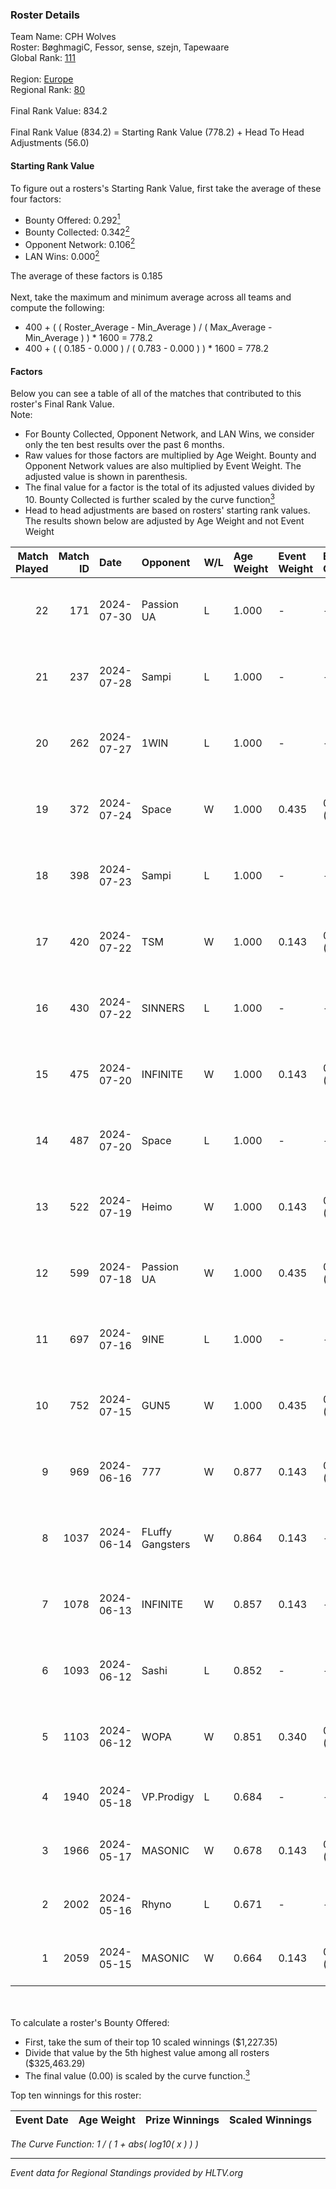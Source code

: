 ### Roster Details<br />
Team Name: CPH Wolves<br />
Roster: BøghmagiC, Fessor, sense, szejn, Tapewaare<br />
Global Rank: [111](../standings_global.md)<br />
<br />
Region: [Europe]( ../standings_europe.md)<br />
Regional Rank: [80]( ../standings_europe.md)<br />
<br />
Final Rank Value:  834.2<br />
<br />
Final Rank Value (834.2) = Starting Rank Value (778.2) + Head To Head Adjustments (56.0)<br />

#### Starting Rank Value<br />
To figure out a rosters's Starting Rank Value, first take the average of these four factors:<br />
- Bounty Offered: 0.292[<sup>1</sup>](#table2)
- Bounty Collected: 0.342[<sup>2</sup>](#table1)
- Opponent Network: 0.106[<sup>2</sup>](#table1)
- LAN Wins: 0.000[<sup>2</sup>](#table1)

The average of these factors is 0.185<br />
<br />
Next, take the maximum and minimum average across all teams and compute the following:<br />
- 400 + ( ( Roster_Average - Min_Average ) / ( Max_Average - Min_Average ) ) * 1600 = 778.2
- 400 + ( ( 0.185 - 0.000 ) / ( 0.783 - 0.000 ) ) * 1600 = 778.2


#### Factors<br />
Below you can see a table of all of the matches that contributed to this roster's Final Rank Value.<br />
Note:<br />

- For Bounty Collected, Opponent Network, and LAN Wins, we consider only the ten best results over the past 6 months.
- Raw values for those factors are multiplied by Age Weight. Bounty and Opponent Network values are also multiplied by Event Weight. The adjusted value is shown in parenthesis.
- The final value for a factor is the total of its adjusted values divided by 10. Bounty Collected is further scaled by the curve function[<sup>3</sup>](#curveFunction)
- Head to head adjustments are based on rosters' starting rank values. The results shown below are adjusted by Age Weight and not Event Weight
<span id="table1"></span><br />


| Match Played | Match ID | Date       | Opponent         | W/L | Age Weight | Event Weight | Bounty Collected | Opponent Network | LAN Wins  | H2H Adj. | Roster                                      |
| -: | -: | :- | :- | :- | :- | :- | :- | :- | :- | -: | :- |
|           22 |      171 | 2024-07-30 | Passion UA       | L   | 1.000      | -            | -                | -                | -         |    -6.39 | BøghmagiC, Fessor, sense, szejn, Tapewaare  |
|           21 |      237 | 2024-07-28 | Sampi            | L   | 1.000      | -            | -                | -                | -         |   -12.95 | BøghmagiC, Fessor, sense, szejn, Tapewaare  |
|           20 |      262 | 2024-07-27 | 1WIN             | L   | 1.000      | -            | -                | -                | -         |   -11.30 | BøghmagiC, Fessor, sense, szejn, Tapewaare  |
|           19 |      372 | 2024-07-24 | Space            | W   | 1.000      | 0.435        | 0.006 (0.003)    | 0.406 (0.177)    | 0 (0.000) |    18.59 | BøghmagiC, Fessor, sense, szejn, Tapewaare  |
|           18 |      398 | 2024-07-23 | Sampi            | L   | 1.000      | -            | -                | -                | -         |   -13.74 | BøghmagiC, Fessor, sense, szejn, Tapewaare  |
|           17 |      420 | 2024-07-22 | TSM              | W   | 1.000      | 0.143        | 0.040 (0.006)    | 0.353 (0.050)    | 0 (0.000) |    22.53 | BøghmagiC, Fessor, sense, szejn, Tapewaare  |
|           16 |      430 | 2024-07-22 | SINNERS          | L   | 1.000      | -            | -                | -                | -         |   -10.29 | BøghmagiC, Fessor, sense, szejn, Tapewaare  |
|           15 |      475 | 2024-07-20 | INFINITE         | W   | 1.000      | 0.143        | 0.000 (0.000)    | 0.187 (0.027)    | 0 (0.000) |     6.26 | BøghmagiC, Fessor, sense, szejn, Tapewaare  |
|           14 |      487 | 2024-07-20 | Space            | L   | 1.000      | -            | -                | -                | -         |   -12.45 | BøghmagiC, Fessor, sense, szejn, Tapewaare  |
|           13 |      522 | 2024-07-19 | Heimo            | W   | 1.000      | 0.143        | 0.006 (0.001)    | 0.107 (0.015)    | 0 (0.000) |     7.62 | BøghmagiC, Fessor, sense, szejn, Tapewaare  |
|           12 |      599 | 2024-07-18 | Passion UA       | W   | 1.000      | 0.435        | 0.172 (0.075)    | 1.000 (0.435)    | 0 (0.000) |    23.33 | BøghmagiC, Fessor, sense, szejn, Tapewaare  |
|           11 |      697 | 2024-07-16 | 9INE             | L   | 1.000      | -            | -                | -                | -         |   -12.45 | BøghmagiC, Fessor, sense, shadiy, Tapewaare |
|           10 |      752 | 2024-07-15 | GUN5             | W   | 1.000      | 0.435        | 0.073 (0.032)    | 0.569 (0.247)    | 0 (0.000) |    22.21 | BøghmagiC, Fessor, sense, szejn, Tapewaare  |
|            9 |      969 | 2024-06-16 | 777              | W   | 0.877      | 0.143        | 0.015 (0.002)    | 0.181 (0.023)    | 0 (0.000) |    10.63 | BøghmagiC, Fessor, szejn, Tapewaare, tOPZ   |
|            8 |     1037 | 2024-06-14 | FLuffy Gangsters | W   | 0.864      | 0.143        | -                | 0.222 (0.027)    | 0 (0.000) |     6.56 | BøghmagiC, Fessor, szejn, Tapewaare, tOPZ   |
|            7 |     1078 | 2024-06-13 | INFINITE         | W   | 0.857      | 0.143        | -                | 0.187 (0.023)    | 0 (0.000) |     5.70 | BøghmagiC, Fessor, szejn, Tapewaare, tOPZ   |
|            6 |     1093 | 2024-06-12 | Sashi            | L   | 0.852      | -            | -                | -                | -         |    -2.47 | BøghmagiC, Fessor, szejn, Tapewaare, tOPZ   |
|            5 |     1103 | 2024-06-12 | WOPA             | W   | 0.851      | 0.340        | 0.001 (0.000)    | 0.127 (0.037)    | 0 (0.000) |     7.36 | BøghmagiC, Fessor, szejn, Tapewaare, tOPZ   |
|            4 |     1940 | 2024-05-18 | VP.Prodigy       | L   | 0.684      | -            | -                | -                | -         |    -8.14 | Basso, BøghmagiC, Fessor, szejn, vigg0      |
|            3 |     1966 | 2024-05-17 | MASONIC          | W   | 0.678      | 0.143        | 0.009 (0.001)    | -                | -         |    10.50 | Basso, BøghmagiC, Fessor, szejn, vigg0      |
|            2 |     2002 | 2024-05-16 | Rhyno            | L   | 0.671      | -            | -                | -                | -         |    -5.39 | Basso, BøghmagiC, Fessor, szejn, vigg0      |
|            1 |     2059 | 2024-05-15 | MASONIC          | W   | 0.664      | 0.143        | 0.009 (0.001)    | -                | -         |    10.33 | Basso, BøghmagiC, Fessor, szejn, vigg0      |

<br />
<span id="table2"></span><br />
To calculate a roster's Bounty Offered:<br />

- First, take the sum of their top 10 scaled winnings ($1,227.35)
- Divide that value by the 5th highest value among all rosters ($325,463.29)
- The final value (0.00) is scaled by the curve function.[<sup>3</sup>](#curveFunction)

Top ten winnings for this roster:<br />

| Event Date | Age Weight | Prize Winnings | Scaled Winnings |
| :- | -: | :- | :- |


<span id="curveFunction"></span>_The Curve Function: 1 / ( 1 + abs( log10( x ) ) )_<br />

---
_Event data for Regional Standings provided by HLTV.org_<br />
